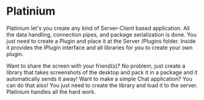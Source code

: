 # Platinium

Platinium let's you create any kind of Server-Client based application. All the data handling, connection pipes, and package serialization is done. You just need to create a Plugin and place it at the Server /Plugins folder. 
Inside it provides the IPlugin interface and all libraries for you to create your own plugin.

Want to share the screen with your friend(s)? No problem, just create a library that takes screenshots of the desktop and pack it in a package and it automatically sends it away!
Want to make a simple Chat application? You can do that also! You just need to create the library and load it to the server. Platinium handles all the hard work.
